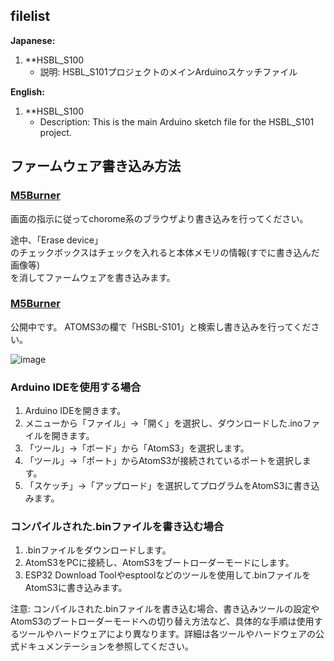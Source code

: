 ## filelist

**Japanese:**
1. **HSBL_S100
   - 説明: HSBL_S101プロジェクトのメインArduinoスケッチファイル
     
**English:**
1. **HSBL_S100
   - Description: This is the main Arduino sketch file for the HSBL_S101 project.

## ファームウェア書き込み方法
### [M5Burner](https://hsbl-ko-gyo.github.io/HSBL-S101/fw-tools/)
画面の指示に従ってchorome系のブラウザより書き込みを行ってください。

途中、「Erase device」  
のチェックボックスはチェックを入れると本体メモリの情報(すでに書き込んだ画像等)  
を消してファームウェアを書き込みます。  

### [M5Burner](https://docs.m5stack.com/en/download)
公開中です。 ATOMS3の欄で「HSBL-S101」と検索し書き込みを行ってください。

![image](https://github.com/HSBL-ko-gyo/HSBL-S101/assets/128065816/8f3c08dc-ccaa-4dad-96e0-bd8c87d7ed75)


### Arduino IDEを使用する場合

1. Arduino IDEを開きます。
2. メニューから「ファイル」->「開く」を選択し、ダウンロードした.inoファイルを開きます。
3. 「ツール」->「ボード」から「AtomS3」を選択します。
4. 「ツール」->「ポート」からAtomS3が接続されているポートを選択します。
5. 「スケッチ」->「アップロード」を選択してプログラムをAtomS3に書き込みます。
   
### コンパイルされた.binファイルを書き込む場合

1. .binファイルをダウンロードします。
2. AtomS3をPCに接続し、AtomS3をブートローダーモードにします。
3. ESP32 Download Toolやesptoolなどのツールを使用して.binファイルをAtomS3に書き込みます。

注意: コンパイルされた.binファイルを書き込む場合、書き込みツールの設定やAtomS3のブートローダーモードへの切り替え方法など、具体的な手順は使用するツールやハードウェアにより異なります。詳細は各ツールやハードウェアの公式ドキュメンテーションを参照してください。
